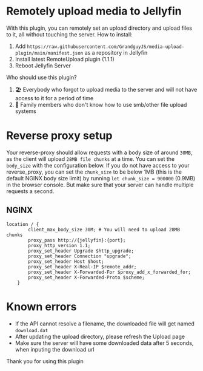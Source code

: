 # Remotely upload media to Jellyfin
With this plugin, you can remotely set an upload directory and upload files to it, all without touching the server.
How to install:
1. Add `https://raw.githubusercontent.com/GrandguyJS/media-upload-plugin/main/manifest.json` as a repository in Jellyfin
2. Install latest RemoteUpload plugin (1.1.1)
3. Reboot Jellyfin Server

Who should use this plugin?
1. 🏖️ Everybody who forgot to upload media to the server and will not have access to it for a period of time
2. 🤷 Family members who don't know how to use smb/other file upload systems

# Reverse proxy setup
Your reverse-proxy should allow requests with a body size of around `30MB`, as the client will upload `28MB file chunks` at a time. You can set the `body_size` with the configuration below. If you do not have access to your reverse_proxy, you can set the `chunk_size` to be below 1MB (this is the default NGINX body size limit) by running `let chunk_size = 900000` (0.9MB) in the browser console. But make sure that your server can handle multiple requests a second.
## NGINX
```
location / {  
        client_max_body_size 30M; # You will need to upload 28MB chunks
        proxy_pass http://{jellyfin}:{port};
        proxy_http_version 1.1;
        proxy_set_header Upgrade $http_upgrade;
        proxy_set_header Connection "upgrade";
        proxy_set_header Host $host;
        proxy_set_header X-Real-IP $remote_addr;
        proxy_set_header X-Forwarded-For $proxy_add_x_forwarded_for;
        proxy_set_header X-Forwarded-Proto $scheme;
    }
```

# Known errors
- If the API cannot resolve a filename, the downloaded file will get named `download.dat`
- After updating the upload directory, please refresh the Upload page
- Make sure the server will have some downloaded data after 5 seconds, when inputing the download url

Thank you for using this plugin
